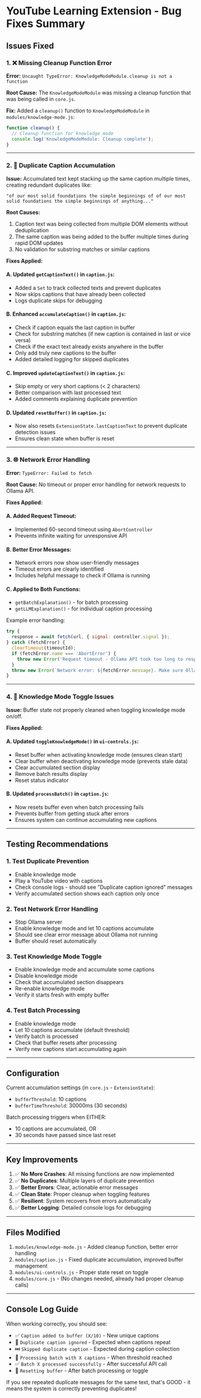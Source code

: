 # YouTube Learning Extension - Bug Fixes Summary

## Issues Fixed

### 1. ❌ Missing Cleanup Function Error
**Error:** `Uncaught TypeError: KnowledgeModeModule.cleanup is not a function`

**Root Cause:** The `KnowledgeModeModule` was missing a cleanup function that was being called in `core.js`.

**Fix:** Added a `cleanup()` function to `KnowledgeModeModule` in `modules/knowledge-mode.js`:
```javascript
function cleanup() {
  // Cleanup function for knowledge mode
  console.log('KnowledgeModeModule: Cleanup complete');
}
```

---

### 2. 🔁 Duplicate Caption Accumulation
**Issue:** Accumulated text kept stacking up the same caption multiple times, creating redundant duplicates like:
```
"of our most solid foundations the simple beginnings of of our most solid foundations the simple beginnings of anything..."
```

**Root Causes:**
1. Caption text was being collected from multiple DOM elements without deduplication
2. The same caption was being added to the buffer multiple times during rapid DOM updates
3. No validation for substring matches or similar captions

**Fixes Applied:**

#### A. Updated `getCaptionText()` in `caption.js`:
- Added a `Set` to track collected texts and prevent duplicates
- Now skips captions that have already been collected
- Logs duplicate skips for debugging

#### B. Enhanced `accumulateCaption()` in `caption.js`:
- Check if caption equals the last caption in buffer
- Check for substring matches (if new caption is contained in last or vice versa)
- Check if the exact text already exists anywhere in the buffer
- Only add truly new captions to the buffer
- Added detailed logging for skipped duplicates

#### C. Improved `updateCaptionText()` in `caption.js`:
- Skip empty or very short captions (< 2 characters)
- Better comparison with last processed text
- Added comments explaining duplicate prevention

#### D. Updated `resetBuffer()` in `caption.js`:
- Now also resets `ExtensionState.lastCaptionText` to prevent duplicate detection issues
- Ensures clean state when buffer is reset

---

### 3. 🌐 Network Error Handling
**Error:** `TypeError: Failed to fetch`

**Root Cause:** No timeout or proper error handling for network requests to Ollama API.

**Fixes Applied:**

#### A. Added Request Timeout:
- Implemented 60-second timeout using `AbortController`
- Prevents infinite waiting for unresponsive API

#### B. Better Error Messages:
- Network errors now show user-friendly messages
- Timeout errors are clearly identified
- Includes helpful message to check if Ollama is running

#### C. Applied to Both Functions:
- `getBatchExplanation()` - for batch processing
- `getLLMExplanation()` - for individual caption processing

Example error handling:
```javascript
try {
  response = await fetch(url, { signal: controller.signal });
} catch (fetchError) {
  clearTimeout(timeoutId);
  if (fetchError.name === 'AbortError') {
    throw new Error('Request timeout - Ollama API took too long to respond');
  }
  throw new Error(`Network error: ${fetchError.message}. Make sure Ollama is running at http://localhost:11434`);
}
```

---

### 4. 🔄 Knowledge Mode Toggle Issues
**Issue:** Buffer state not properly cleaned when toggling knowledge mode on/off.

**Fixes Applied:**

#### A. Updated `toggleKnowledgeMode()` in `ui-controls.js`:
- Reset buffer when activating knowledge mode (ensures clean start)
- Clear buffer when deactivating knowledge mode (prevents stale data)
- Clear accumulated section display
- Remove batch results display
- Reset status indicator

#### B. Updated `processBatch()` in `caption.js`:
- Now resets buffer even when batch processing fails
- Prevents buffer from getting stuck after errors
- Ensures system can continue accumulating new captions

---

## Testing Recommendations

### 1. Test Duplicate Prevention
- Enable knowledge mode
- Play a YouTube video with captions
- Check console logs - should see "Duplicate caption ignored" messages
- Verify accumulated section shows each caption only once

### 2. Test Network Error Handling
- Stop Ollama server
- Enable knowledge mode and let 10 captions accumulate
- Should see clear error message about Ollama not running
- Buffer should reset automatically

### 3. Test Knowledge Mode Toggle
- Enable knowledge mode and accumulate some captions
- Disable knowledge mode
- Check that accumulated section disappears
- Re-enable knowledge mode
- Verify it starts fresh with empty buffer

### 4. Test Batch Processing
- Enable knowledge mode
- Let 10 captions accumulate (default threshold)
- Verify batch is processed
- Check that buffer resets after processing
- Verify new captions start accumulating again

---

## Configuration

Current accumulation settings (in `core.js` - `ExtensionState`):
- `bufferThreshold`: 10 captions
- `bufferTimeThreshold`: 30000ms (30 seconds)

Batch processing triggers when EITHER:
- 10 captions are accumulated, OR
- 30 seconds have passed since last reset

---

## Key Improvements

1. ✅ **No More Crashes**: All missing functions are now implemented
2. ✅ **No Duplicates**: Multiple layers of duplicate prevention
3. ✅ **Better Errors**: Clear, actionable error messages
4. ✅ **Clean State**: Proper cleanup when toggling features
5. ✅ **Resilient**: System recovers from errors automatically
6. ✅ **Better Logging**: Detailed console logs for debugging

---

## Files Modified

1. `modules/knowledge-mode.js` - Added cleanup function, better error handling
2. `modules/caption.js` - Fixed duplicate accumulation, improved buffer management
3. `modules/ui-controls.js` - Proper state reset on toggle
4. `modules/core.js` - (No changes needed, already had proper cleanup calls)

---

## Console Log Guide

When working correctly, you should see:
- ✅ `Caption added to buffer (X/10)` - New unique captions
- 📝 `Duplicate caption ignored` - Expected when captions repeat
- ⏭️ `Skipped duplicate caption` - Expected during caption collection
- 🔄 `Processing batch with X captions` - When threshold reached
- ✅ `Batch X processed successfully` - After successful API call
- 🔄 `Resetting buffer` - After batch processing or toggle

If you see repeated duplicate messages for the same text, that's GOOD - it means the system is correctly preventing duplicates!

